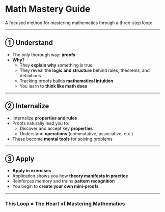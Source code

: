 
# Math Mastery Guide

A focused method for mastering mathematics through a three-step loop:

---

## ① Understand

- The *only* thorough way: **proofs**  
- **Why?**  
  - They **explain why** something is true  
  - They reveal the **logic and structure** behind rules, theorems, and definitions  
  - Tracking proofs builds **mathematical intuition**  
  - You learn to **think like math does**

---

## ② Internalize

- Internalize **properties and rules**  
- Proofs naturally lead you to:
  - Discover and accept key **properties**  
  - Understand **operations** (commutative, associative, etc.)
- These become **mental tools** for solving problems

---

## ③ Apply

- **Apply in exercises**  
- Application shows you how **theory manifests in practice**
- Reinforces memory and trains **pattern recognition**
- You begin to **create your own mini-proofs**

---

### This Loop = The Heart of Mastering Mathematics
